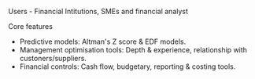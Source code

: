 Users - Financial Intitutions, SMEs and financial analyst

Core features
 - Predictive models: Altman's Z score & EDF models.
 - Management optimisation tools: Depth & experience, relationship with custoners/suppliers.
 - Financial controls: Cash flow, budgetary, reporting & costing tools.
